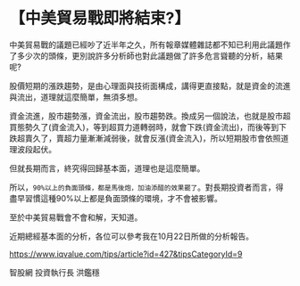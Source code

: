 # 【中美貿易戰即將結束?】


中美貿易戰的議題已經吵了近半年之久，所有報章媒體雜誌都不知已利用此議題作了多少次的頭條，更別說許多分析師也對此議題做了許多危言聳聽的分析，結果呢? 

股價短期的漲跌趨勢，是由心理面與技術面構成，講得更直接點，就是資金的流進與流出，道理就這麼簡單，無須多想。 

資金流進，股市趨勢漲，資金流出，股市趨勢跌。換成另一個說法，也就是股市超買態勢久了(資金流入)，等到超買力道轉弱時，就會下跌(資金流出)，而後等到下跌超賣久了，賣超力量漸漸減弱後，就會反漲(資金流入)，所以短期股市會依照道理波段起伏。 

但就長期而言，終究得回歸基本面，道理也是這麼簡單。 

所以，`90%以上的負面頭條，都是馬後炮，加油添醋的效果罷了`。對長期投資者而言，得盡早習慣這種90%以上都是負面頭條的環境，才不會被影響。 

至於中美貿易戰會不會和解，天知道。 

近期總經基本面的分析，各位可以參考我在10月22日所做的分析報告。 

https://www.iqvalue.com/tips/article?id=427&tipsCategoryId=9 

智股網 投資執行長 
洪鑑穩